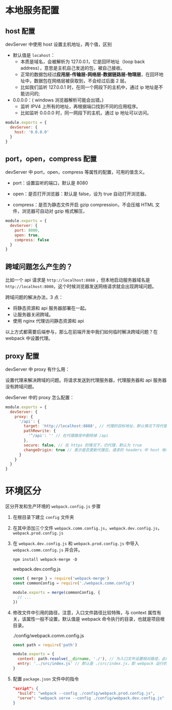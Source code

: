 # 本地服务配置

## host 配置

devServer 中使用 host 设置主机地址，两个值，区别

- 默认值是 `locahost`：
  - 本质是域名，会被解析为 127.0.0.1，它是回环地址（loop back address），意思是主机自己发送的包，被自己接收。
  - 正常的数据包经过**应用层-传输层-网络层-数据链路层-物理层**，在回环地址中，数据包在网络层被获取到，不会经过后面 2 层。
  - 比如我们监听 127.0.0.1 时，在同一个网段下的主机中，通过 ip 地址是不能访问的;
- 0.0.0.0：( windows 浏览器解析可能会出错。)
  - 监听 IPV4 上所有的地址，再根据端口找到不同的应用程序。
  - 比如监听 0.0.0.0 时，同一网段下的主机，通过 ip 地址可以访问。

```javascript
module.exports = {
  devServer: {
    host: '0.0.0.0'
  }
}
```

## port，open，compress 配置

devServer 中 port，open，compress 等属性的配置，可用的值含义。

- port：设置监听的端口，默认是 8080

- open：是否打开浏览器：默认是 false，设为 true 自动打开浏览器。

- compress：是否为静态文件开启 gzip compression，不会压缩 HTML 文件，浏览器可自动对 gzip 格式解压，

```javascript
module.exports = {
  devServer: {
    port: 8000,
    open: true,
    compress: false
  }
}
```

## 跨域问题怎么产生的？

比如一个 api 请求是 `http://localhost:8888` ，但本地启动服务器域名是 `http://localhost:8000`，这个时候浏览器发送网络请求就会出现跨域问题。

跨域问题的解决办法，3 点：

- 将静态资源和 api 服务器部署在一起。
- 让服务器关闭跨域。
- 使用 nginx 代理访问静态资源和 api

以上方式都需要后端参与，那么在前端开发中我们如何临时解决跨域问题？在 webpack 中设置代理。

## proxy 配置

devServer 中 proxy 有什么用：

设置代理来解决跨域的问题。将请求发送到代理服务器，代理服务器和 api 服务器没有跨域问题。

devServer 中的 proxy 怎么配置：

```javascript
module.exports = {
  devServer: {
    proxy: {
      '/api': {
        target: 'http://localhost:8888', // 代理的目标地址，默认情况下将代理 http://localhost:8888/api 这个路径
        pathRewrite: {
          '^/api': '' // 在代理路径中删除掉 /api
        },
        secure: false, // 在 https 的情况下，仍代理，默认为 true
        changeOrigin: true // 表示是否更新代理后，请求的 headers 中 host 地址，默认 http://localhost:8000 ,会改为 http://localhost:8888
      }
    }
  }
}
```

# 环境区分

区分开发和生产环境的 `webpack.config.js` 步骤

1. 在根目录下建立 `config` 文件夹

2. 在其中添加三个文件 `webpack.comm.config.js`，`webpack.dev.config.js`，`webpack.prod.config.js`

3. 在 `webpack.dev.config.js` 和 `webpack.prod.config.js` 中导入 `webpack.comm.config.js` 并合并。

   ```shell
   npm install webpack-merge -D
   ```

   webpack.dev.config.js

   ```javascript
   const { merge } = require('webpack-merge')
   const commonConfig = require('./webpack.comm.config')

   module.exports = merge(commonConfig, {
     // ...
   })
   ```

4. 修改文件中引用的路径，注意，入口文件路径比较特殊，与 context 属性有关，该属性一般不设置，默认值是 webpack 命令执行的目录，也就是项目根目录。

   ./config/webpack.comm.config.js

   ```javascript
   const path = require('path')

   module.exports = {
     context: path.resolve(__dirname, './'), // 为入口文件设置相对路径，此时代表 ./config 目录，
     entry: '../src/index.js' // 默认是 ./src/index.js，即 webpack 运行的目录，即项目根目录
   }
   ```

5. 配置 `package.json` 文件中的指令

   ```json
   "script": {
     "build": "webpack --config ./config/webpack.prod.config.js",
     "serve": "webpack serve --config ./config/webpack.dev.config.js"
   }
   ```
